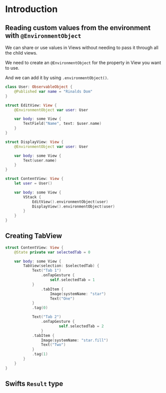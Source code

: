 # Introduction

## Reading custom values from the environment with `@EnvironmentObject`

We can share or use values in Views without needing to pass it through all the child views.

We need to create an `@EnvironmentObject` for the property in View you want to use.

And we can add it by using `.environmentObject()`.

```swift
class User: ObservableObject {
    @Published var name = "Rinalds Dom"
}

struct EditView: View {
    @EnvironmentObject var user: User

    var body: some View {
        TextField("Name", text: $user.name)
    }
}

struct DisplayView: View {
    @EnvironmentObject var user: User

    var body: some View {
        Text(user.name)
    }
}

struct ContentView: View {
    let user = User()

    var body: some View {
        VStack {
            EditView().environmentObject(user)
            DisplayView().environmentObject(user)
        }
    }
}
```

## Creating TabView

```swift
struct ContentView: View {
    @State private var selectedTab = 0

    var body: some View {
        TabView(selection: $selectedTab) {
            Text("Tab 1")
                .onTapGesture {
                    self.selectedTab = 1
            }
                .tabItem {
                    Image(systemName: "star")
                    Text("One")
            }
            .tag(0)

            Text("Tab 2")
                .onTapGesture {
                        self.selectedTab = 2
                }
            .tabItem {
                Image(systemName: "star.fill")
                Text("Two")
            }
            .tag(1)
        }
    }
}
```

## Swifts `Result` type
